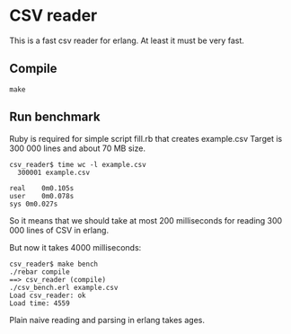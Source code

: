 CSV reader
==========


This is a fast csv reader for erlang. At least it must be very fast.


Compile
-------

```
make
```

Run benchmark
-------------

Ruby is required for simple script fill.rb that creates example.csv
Target is 300 000 lines and about 70 MB size.

```
csv_reader$ time wc -l example.csv 
  300001 example.csv

real	0m0.105s
user	0m0.078s
sys	0m0.027s
```

So it means that we should take at most 200 milliseconds for reading 300 000 lines of CSV in erlang.

But now it takes 4000 milliseconds:

```
csv_reader$ make bench
./rebar compile
==> csv_reader (compile)
./csv_bench.erl example.csv
Load csv_reader: ok
Load time: 4559
```

Plain naive reading and parsing in erlang takes ages.
